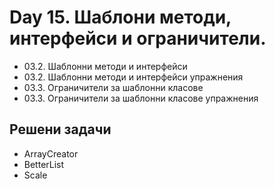 ﻿# Day 15. Шаблони методи, интерфейси и ограничители.
- 03.2. Шаблонни методи и интерфейси
- 03.2. Шаблонни методи и интерфейси упражнения
- 03.3. Ограничители за шаблонни класове
- 03.3. Ограничители за шаблонни класове упражнения

## Решени задачи
- ArrayCreator
- BetterList
- Scale

